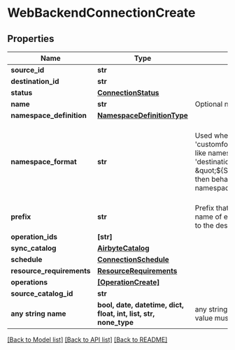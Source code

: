 # WebBackendConnectionCreate


## Properties
Name | Type | Description | Notes
------------ | ------------- | ------------- | -------------
**source_id** | **str** |  | 
**destination_id** | **str** |  | 
**status** | [**ConnectionStatus**](ConnectionStatus.md) |  | 
**name** | **str** | Optional name of the connection | [optional] 
**namespace_definition** | [**NamespaceDefinitionType**](NamespaceDefinitionType.md) |  | [optional] 
**namespace_format** | **str** | Used when namespaceDefinition is &#39;customformat&#39;. If blank then behaves like namespaceDefinition &#x3D; &#39;destination&#39;. If \&quot;${SOURCE_NAMESPACE}\&quot; then behaves like namespaceDefinition &#x3D; &#39;source&#39;. | [optional]  if omitted the server will use the default value of "null"
**prefix** | **str** | Prefix that will be prepended to the name of each stream when it is written to the destination. | [optional] 
**operation_ids** | **[str]** |  | [optional] 
**sync_catalog** | [**AirbyteCatalog**](AirbyteCatalog.md) |  | [optional] 
**schedule** | [**ConnectionSchedule**](ConnectionSchedule.md) |  | [optional] 
**resource_requirements** | [**ResourceRequirements**](ResourceRequirements.md) |  | [optional] 
**operations** | [**[OperationCreate]**](OperationCreate.md) |  | [optional] 
**source_catalog_id** | **str** |  | [optional] 
**any string name** | **bool, date, datetime, dict, float, int, list, str, none_type** | any string name can be used but the value must be the correct type | [optional]

[[Back to Model list]](../README.md#documentation-for-models) [[Back to API list]](../README.md#documentation-for-api-endpoints) [[Back to README]](../README.md)


